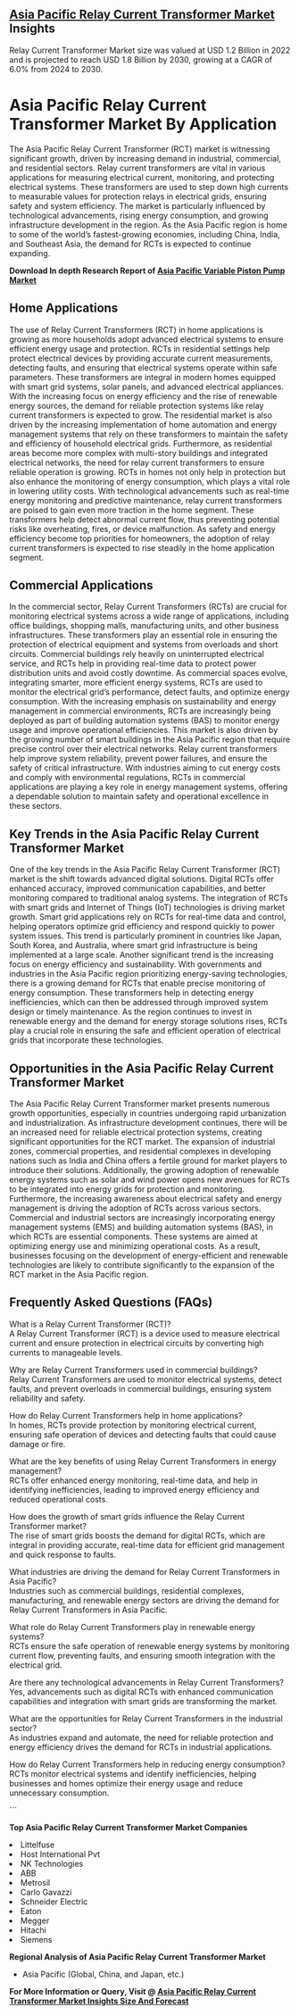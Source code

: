 <h2><a href="https://www.verifiedmarketreports.com/download-sample/?rid=327936&amp;utm_source=Github-Feb&amp;utm_medium=219" target="_blank">Asia Pacific Relay Current Transformer Market</a> Insights</h2><p>Relay Current Transformer Market size was valued at USD 1.2 Billion in 2022 and is projected to reach USD 1.8 Billion by 2030, growing at a CAGR of 6.0% from 2024 to 2030.</p><p><h1>Asia Pacific Relay Current Transformer Market By Application</h1> <p>The Asia Pacific Relay Current Transformer (RCT) market is witnessing significant growth, driven by increasing demand in industrial, commercial, and residential sectors. Relay current transformers are vital in various applications for measuring electrical current, monitoring, and protecting electrical systems. These transformers are used to step down high currents to measurable values for protection relays in electrical grids, ensuring safety and system efficiency. The market is particularly influenced by technological advancements, rising energy consumption, and growing infrastructure development in the region. As the Asia Pacific region is home to some of the world’s fastest-growing economies, including China, India, and Southeast Asia, the demand for RCTs is expected to continue expanding. <p><strong>Download In depth Research Report of <a href="https://www.verifiedmarketreports.com/download-sample/?rid=236118&amp;utm_source=Pulse-Dec&amp;utm_medium=219" target="_blank">Asia Pacific Variable Piston Pump Market</a></strong></p></p> <h2>Home Applications</h2> <p>The use of Relay Current Transformers (RCT) in home applications is growing as more households adopt advanced electrical systems to ensure efficient energy usage and protection. RCTs in residential settings help protect electrical devices by providing accurate current measurements, detecting faults, and ensuring that electrical systems operate within safe parameters. These transformers are integral in modern homes equipped with smart grid systems, solar panels, and advanced electrical appliances. With the increasing focus on energy efficiency and the rise of renewable energy sources, the demand for reliable protection systems like relay current transformers is expected to grow. The residential market is also driven by the increasing implementation of home automation and energy management systems that rely on these transformers to maintain the safety and efficiency of household electrical grids. Furthermore, as residential areas become more complex with multi-story buildings and integrated electrical networks, the need for relay current transformers to ensure reliable operation is growing. RCTs in homes not only help in protection but also enhance the monitoring of energy consumption, which plays a vital role in lowering utility costs. With technological advancements such as real-time energy monitoring and predictive maintenance, relay current transformers are poised to gain even more traction in the home segment. These transformers help detect abnormal current flow, thus preventing potential risks like overheating, fires, or device malfunction. As safety and energy efficiency become top priorities for homeowners, the adoption of relay current transformers is expected to rise steadily in the home application segment. <h2>Commercial Applications</h2> <p>In the commercial sector, Relay Current Transformers (RCTs) are crucial for monitoring electrical systems across a wide range of applications, including office buildings, shopping malls, manufacturing units, and other business infrastructures. These transformers play an essential role in ensuring the protection of electrical equipment and systems from overloads and short circuits. Commercial buildings rely heavily on uninterrupted electrical service, and RCTs help in providing real-time data to protect power distribution units and avoid costly downtime. As commercial spaces evolve, integrating smarter, more efficient energy systems, RCTs are used to monitor the electrical grid’s performance, detect faults, and optimize energy consumption. With the increasing emphasis on sustainability and energy management in commercial environments, RCTs are increasingly being deployed as part of building automation systems (BAS) to monitor energy usage and improve operational efficiencies. This market is also driven by the growing number of smart buildings in the Asia Pacific region that require precise control over their electrical networks. Relay current transformers help improve system reliability, prevent power failures, and ensure the safety of critical infrastructure. With industries aiming to cut energy costs and comply with environmental regulations, RCTs in commercial applications are playing a key role in energy management systems, offering a dependable solution to maintain safety and operational excellence in these sectors. <h2>Key Trends in the Asia Pacific Relay Current Transformer Market</h2> <p>One of the key trends in the Asia Pacific Relay Current Transformer (RCT) market is the shift towards advanced digital solutions. Digital RCTs offer enhanced accuracy, improved communication capabilities, and better monitoring compared to traditional analog systems. The integration of RCTs with smart grids and Internet of Things (IoT) technologies is driving market growth. Smart grid applications rely on RCTs for real-time data and control, helping operators optimize grid efficiency and respond quickly to power system issues. This trend is particularly prominent in countries like Japan, South Korea, and Australia, where smart grid infrastructure is being implemented at a large scale. Another significant trend is the increasing focus on energy efficiency and sustainability. With governments and industries in the Asia Pacific region prioritizing energy-saving technologies, there is a growing demand for RCTs that enable precise monitoring of energy consumption. These transformers help in detecting energy inefficiencies, which can then be addressed through improved system design or timely maintenance. As the region continues to invest in renewable energy and the demand for energy storage solutions rises, RCTs play a crucial role in ensuring the safe and efficient operation of electrical grids that incorporate these technologies. <h2>Opportunities in the Asia Pacific Relay Current Transformer Market</h2> <p>The Asia Pacific Relay Current Transformer market presents numerous growth opportunities, especially in countries undergoing rapid urbanization and industrialization. As infrastructure development continues, there will be an increased need for reliable electrical protection systems, creating significant opportunities for the RCT market. The expansion of industrial zones, commercial properties, and residential complexes in developing nations such as India and China offers a fertile ground for market players to introduce their solutions. Additionally, the growing adoption of renewable energy systems such as solar and wind power opens new avenues for RCTs to be integrated into energy grids for protection and monitoring. Furthermore, the increasing awareness about electrical safety and energy management is driving the adoption of RCTs across various sectors. Commercial and industrial sectors are increasingly incorporating energy management systems (EMS) and building automation systems (BAS), in which RCTs are essential components. These systems are aimed at optimizing energy use and minimizing operational costs. As a result, businesses focusing on the development of energy-efficient and renewable technologies are likely to contribute significantly to the expansion of the RCT market in the Asia Pacific region. <h2>Frequently Asked Questions (FAQs)</h2> <p>What is a Relay Current Transformer (RCT)?<br> A Relay Current Transformer (RCT) is a device used to measure electrical current and ensure protection in electrical circuits by converting high currents to manageable levels.</p> <p>Why are Relay Current Transformers used in commercial buildings?<br> Relay Current Transformers are used to monitor electrical systems, detect faults, and prevent overloads in commercial buildings, ensuring system reliability and safety.</p> <p>How do Relay Current Transformers help in home applications?<br> In homes, RCTs provide protection by monitoring electrical current, ensuring safe operation of devices and detecting faults that could cause damage or fire.</p> <p>What are the key benefits of using Relay Current Transformers in energy management?<br> RCTs offer enhanced energy monitoring, real-time data, and help in identifying inefficiencies, leading to improved energy efficiency and reduced operational costs.</p> <p>How does the growth of smart grids influence the Relay Current Transformer market?<br> The rise of smart grids boosts the demand for digital RCTs, which are integral in providing accurate, real-time data for efficient grid management and quick response to faults.</p> <p>What industries are driving the demand for Relay Current Transformers in Asia Pacific?<br> Industries such as commercial buildings, residential complexes, manufacturing, and renewable energy sectors are driving the demand for Relay Current Transformers in Asia Pacific.</p> <p>What role do Relay Current Transformers play in renewable energy systems?<br> RCTs ensure the safe operation of renewable energy systems by monitoring current flow, preventing faults, and ensuring smooth integration with the electrical grid.</p> <p>Are there any technological advancements in Relay Current Transformers?<br> Yes, advancements such as digital RCTs with enhanced communication capabilities and integration with smart grids are transforming the market.</p> <p>What are the opportunities for Relay Current Transformers in the industrial sector?<br> As industries expand and automate, the need for reliable protection and energy efficiency drives the demand for RCTs in industrial applications.</p> <p>How do Relay Current Transformers help in reducing energy consumption?<br> RCTs monitor electrical systems and identify inefficiencies, helping businesses and homes optimize their energy usage and reduce unnecessary consumption.</p> ```</p><p><strong>Top Asia Pacific Relay Current Transformer Market Companies</strong></p><div data-test-id=""><p><li>Littelfuse</li><li> Host International Pvt</li><li> NK Technologies</li><li> ABB</li><li> Metrosil</li><li> Carlo Gavazzi</li><li> Schneider Electric</li><li> Eaton</li><li> Megger</li><li> Hitachi</li><li> Siemens</li></p><div><strong>Regional Analysis of&nbsp;Asia Pacific Relay Current Transformer Market</strong></div><ul><li dir="ltr"><p dir="ltr">Asia Pacific (Global, China, and Japan, etc.)</p></li></ul><p><strong>For More Information or Query, Visit @&nbsp;</strong><strong><a href="https://www.verifiedmarketreports.com/product/relay-current-transformer-market/?utm_source=Github-Feb&amp;utm_medium=219" target="_blank">Asia Pacific Relay Current Transformer Market Insights Size And Forecast</a></strong></p></div><h2>&nbsp;</h2><div data-test-id="">&nbsp;</div>
